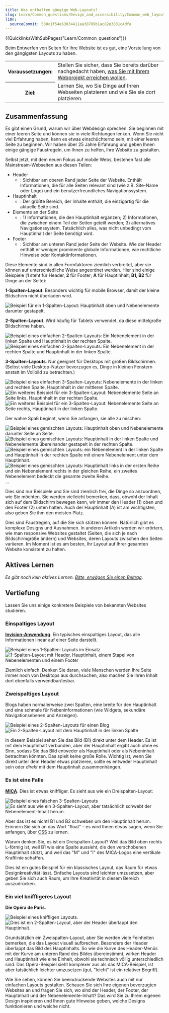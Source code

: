 ```yaml
---
title: Was enthalten gängige Web-Layouts?
slug: Learn/Common_questions/Design_and_accessibility/Common_web_layouts
l10n:
  sourceCommit: 530c1f54e63834411aa38789b1ac82e3831c4dfa
---
```


{{QuicklinksWithSubPages("Learn/Common_questions")}}

Beim Entwerfen von Seiten für Ihre Website ist es gut, eine Vorstellung von den gängigsten Layouts zu haben.

<table class="standard-table">
  <tbody>
    <tr>
      <th scope="row">Voraussetzungen:</th>
      <td>
        Stellen Sie sicher, dass Sie bereits darüber nachgedacht haben,
        <a href="/de/docs/Learn/Common_questions/Design_and_accessibility/Thinking_before_coding"
          >was Sie mit Ihrem Webprojekt erreichen wollen</a
        >.
      </td>
    </tr>
    <tr>
      <th scope="row">Ziel:</th>
      <td>
        Lernen Sie, wo Sie Dinge auf Ihren Webseiten platzieren und wie Sie sie dort platzieren.
      </td>
    </tr>
  </tbody>
</table>

## Zusammenfassung

Es gibt einen Grund, warum wir über Webdesign sprechen. Sie beginnen mit einer leeren Seite und können sie in viele Richtungen lenken. Wenn Sie nicht viel Erfahrung haben, kann es etwas einschüchternd sein, mit einer leeren Seite zu beginnen. Wir haben über 25 Jahre Erfahrung und geben Ihnen einige gängige Faustregeln, um Ihnen zu helfen, Ihre Website zu gestalten.

Selbst jetzt, mit dem neuen Fokus auf mobile Webs, bestehen fast alle Mainstream-Webseiten aus diesen Teilen:

- Header
  - : Sichtbar am oberen Rand jeder Seite der Website. Enthält Informationen, die für alle Seiten relevant sind (wie z.B. Site-Name oder Logo) und ein benutzerfreundliches Navigationssystem.
- Hauptinhalt
  - : Der größte Bereich, der Inhalte enthält, die einzigartig für die aktuelle Seite sind.
- Elemente an der Seite
  - : 1) Informationen, die den Hauptinhalt ergänzen; 2) Informationen, die zwischen einem Teil der Seiten geteilt werden; 3) alternatives Navigationssystem. Tatsächlich alles, was nicht unbedingt vom Hauptinhalt der Seite benötigt wird.
- Footer
  - : Sichtbar am unteren Rand jeder Seite der Website. Wie der Header enthält er weniger prominente globale Informationen, wie rechtliche Hinweise oder Kontaktinformationen.

Diese Elemente sind in allen Formfaktoren ziemlich verbreitet, aber sie können auf unterschiedliche Weise angeordnet werden. Hier sind einige Beispiele (**1** steht für Header, **2** für Footer; **A** für Hauptinhalt; **B1, B2** für Dinge an der Seite):

**1-Spalten-Layout**. Besonders wichtig für mobile Browser, damit der kleine Bildschirm nicht überladen wird.

![Beispiel für ein 1-Spalten-Layout: Hauptinhalt oben und Nebenelemente darunter gestapelt.](1-col-layout.png)

**2-Spalten-Layout**. Wird häufig für Tablets verwendet, da diese mittelgroße Bildschirme haben.

![Beispiel eines einfachen 2-Spalten-Layouts: Ein Nebenelement in der linken Spalte und Hauptinhalt in der rechten Spalte.](2-col-layout-right.png) ![Beispiel eines einfachen 2-Spalten-Layouts: Ein Nebenelement in der rechten Spalte und Hauptinhalt in der linken Spalte.](2-col-layout-left.png)

**3-Spalten-Layouts**. Nur geeignet für Desktops mit großen Bildschirmen. (Selbst viele Desktop-Nutzer bevorzugen es, Dinge in kleinen Fenstern anstatt im Vollbild zu betrachten.)

![Beispiel eines einfachen 3-Spalten-Layouts: Nebenelemente in der linken und rechten Spalte, Hauptinhalt in der mittleren Spalte.](3-col-layout.png) ![Ein weiteres Beispiel für ein 3-Spalten-Layout: Nebenelemente Seite an Seite links, Hauptinhalt in der rechten Spalte.](3-col-layout-alt.png) ![Ein weiteres Beispiel für ein 3-Spalten-Layout: Nebenelemente Seite an Seite rechts, Hauptinhalt in der linken Spalte.](3-col-layout-alt2.png)

Der wahre Spaß beginnt, wenn Sie anfangen, sie alle zu mischen:

![Beispiel eines gemischten Layouts: Hauptinhalt oben und Nebenelemente darunter Seite an Seite.](1-col-layout-alt.png) ![Beispiel eines gemischten Layouts: Hauptinhalt in der linken Spalte und Nebenelemente übereinander gestapelt in der rechten Spalte.](2-col-layout-left-alt.png) ![Beispiel eines gemischten Layouts: ein Nebenelement in der linken Spalte und Hauptinhalt in der rechten Spalte mit einem Nebenelement unter dem Hauptinhalt.](2-col-layout-mix.png) ![Beispiel eines gemischten Layouts: Hauptinhalt links in der ersten Reihe und ein Nebenelement rechts in der gleichen Reihe, ein zweites Nebenelement bedeckt die gesamte zweite Reihe.](2-col-layout-mix-alt.png)…

Dies sind nur Beispiele und Sie sind ziemlich frei, die Dinge so anzuordnen, wie Sie möchten. Sie werden vielleicht bemerken, dass, obwohl der Inhalt sich auf dem Bildschirm bewegen kann, wir immer den Header (1) oben und den Footer (2) unten halten. Auch der Hauptinhalt (A) ist am wichtigsten, also geben Sie ihm den meisten Platz.

Dies sind Faustregeln, auf die Sie sich stützen können. Natürlich gibt es komplexe Designs und Ausnahmen. In anderen Artikeln werden wir erörtern, wie man responsive Websites gestaltet (Seiten, die sich je nach Bildschirmgröße ändern) und Websites, deren Layouts zwischen den Seiten variieren. Im Moment ist es am besten, Ihr Layout auf Ihrer gesamten Website konsistent zu halten.

## Aktives Lernen

_Es gibt noch kein aktives Lernen. [Bitte, erwägen Sie einen Beitrag](/de/docs/MDN/Community/Contributing/Getting_started)._

## Vertiefung

Lassen Sie uns einige konkretere Beispiele von bekannten Websites studieren.

### Einspaltiges Layout

**[Invision-Anwendung](https://www.invisionapp.com/)**. Ein typisches einspaltiges Layout, das alle Informationen linear auf einer Seite darstellt.

![Beispiel eines 1-Spalten-Layouts im Einsatz](screenshot-product.jpg) ![1-Spalten-Layout mit Header, Hauptinhalt, einem Stapel von Nebenelementen und einem Footer](screenshot-product-overlay.jpg)

Ziemlich einfach. Denken Sie daran, viele Menschen werden Ihre Seite immer noch von Desktops aus durchsuchen, also machen Sie Ihren Inhalt dort ebenfalls verwendbar/lesbar.

### Zweispaltiges Layout

Blogs haben normalerweise zwei Spalten, eine breite für den Hauptinhalt und eine schmale für Nebeninformationen (wie Widgets, sekundäre Navigationsebenen und Anzeigen).

![Beispiel eines 2-Spalten-Layouts für einen Blog](screenshot-blog.jpg) ![Ein 2-Spalten-Layout mit dem Hauptinhalt in der linken Spalte](screenshot-blog-overlay.jpg)

In diesem Beispiel sehen Sie das Bild (B1) direkt unter dem Header. Es ist mit dem Hauptinhalt verbunden, aber der Hauptinhalt ergibt auch ohne es Sinn, sodass Sie das Bild entweder als Hauptinhalt oder als Nebeninhalt betrachten könnten. Das spielt keine große Rolle. Wichtig ist, wenn Sie direkt unter dem Header etwas platzieren, sollte es entweder Hauptinhalt sein oder _direkt_ mit dem Hauptinhalt zusammenhängen.

### Es ist eine Falle

**[MICA](https://www.mica.edu/about-mica/)**. Dies ist etwas kniffliger. Es sieht aus wie ein Dreispalten-Layout:

![Beispiel eines falschen 3-Spalten-Layouts](screenshot-education.jpg) ![Es sieht aus wie ein 3-Spalten-Layout, aber tatsächlich schwebt der Nebenelement-Inhalt herum.](screenshot-education-overlay.jpg)

Aber das ist es nicht! B1 und B2 schweben um den Hauptinhalt herum. Erinnern Sie sich an das Wort "float" – es wird Ihnen etwas sagen, wenn Sie anfangen, über [CSS](/de/docs/Glossary/CSS) zu lernen.

Warum denken Sie, es ist ein Dreispalten-Layout? Weil das Bild oben rechts L-förmig ist, weil B1 wie eine Spalte aussieht, die den verschobenen Hauptinhalt stützt, und weil das "M" und "I" des MICA-Logos eine vertikale Kraftlinie schaffen.

Dies ist ein gutes Beispiel für ein klassisches Layout, das Raum für etwas Designkreativität lässt. Einfache Layouts sind leichter umzusetzen, aber geben Sie sich auch Raum, um Ihre Kreativität in diesem Bereich auszudrücken.

### Ein viel kniffligeres Layout

**Die Opéra de Paris**.

![Beispiel eines kniffligen Layouts.](screenshot-opera.jpg) ![Dies ist ein 2-Spalten-Layout, aber der Header überlappt den Hauptinhalt.](screenshot-opera-overlay.jpg)

Grundsätzlich ein Zweispalten-Layout, aber Sie werden viele Feinheiten bemerken, die das Layout visuell aufbrechen. Besonders der Header überlappt das Bild des Hauptinhalts. So wie die Kurve des Header-Menüs mit der Kurve am unteren Rand des Bildes übereinstimmt, wirken Header und Hauptinhalt wie eine Einheit, obwohl sie technisch völlig unterschiedlich sind. Das Opéra-Beispiel sieht komplexer aus als das MICA-Beispiel, ist aber tatsächlich leichter umzusetzen (gut, "leicht" ist ein relativer Begriff).

Wie Sie sehen, können Sie beeindruckende Websites auch mit nur einfachen Layouts gestalten. Schauen Sie sich Ihre eigenen bevorzugten Websites an und fragen Sie sich, wo sind der Header, der Footer, der Hauptinhalt und der Nebenelemente-Inhalt? Das wird Sie zu Ihrem eigenen Design inspirieren und Ihnen gute Hinweise geben, welche Designs funktionieren und welche nicht.
